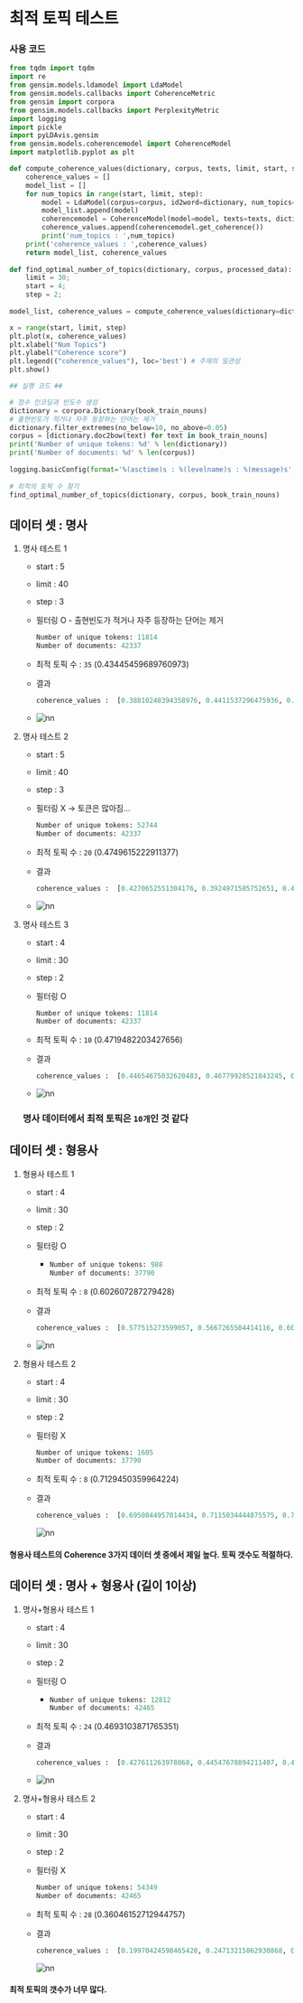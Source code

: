 # 최적 토픽 테스트

### 사용 코드  

```python
from tqdm import tqdm 
import re 
from gensim.models.ldamodel import LdaModel 
from gensim.models.callbacks import CoherenceMetric 
from gensim import corpora 
from gensim.models.callbacks import PerplexityMetric 
import logging 
import pickle 
import pyLDAvis.gensim 
from gensim.models.coherencemodel import CoherenceModel 
import matplotlib.pyplot as plt 

def compute_coherence_values(dictionary, corpus, texts, limit, start, step): 
    coherence_values = [] 
    model_list = [] 
    for num_topics in range(start, limit, step): 
        model = LdaModel(corpus=corpus, id2word=dictionary, num_topics=num_topics) 
        model_list.append(model) 
        coherencemodel = CoherenceModel(model=model, texts=texts, dictionary=dictionary, coherence='c_v') 
        coherence_values.append(coherencemodel.get_coherence())
        print('num_topics : ',num_topics)
    print('coherence_values : ',coherence_values)
    return model_list, coherence_values 
    
def find_optimal_number_of_topics(dictionary, corpus, processed_data): 
    limit = 30;
    start = 4; 
    step = 2; 
    
model_list, coherence_values = compute_coherence_values(dictionary=dictionary, corpus=corpus, texts=processed_data, start=start, limit=limit, step=step) 

x = range(start, limit, step) 
plt.plot(x, coherence_values) 
plt.xlabel("Num Topics") 
plt.ylabel("Coherence score") 
plt.legend(("coherence_values"), loc='best') # 주제의 일관성
plt.show() 
```
```python
## 실행 코드 ##

# 정수 인코딩과 빈도수 생성 
dictionary = corpora.Dictionary(book_train_nouns) 
# 출현빈도가 적거나 자주 등장하는 단어는 제거 
dictionary.filter_extremes(no_below=10, no_above=0.05) 
corpus = [dictionary.doc2bow(text) for text in book_train_nouns]
print('Number of unique tokens: %d' % len(dictionary)) 
print('Number of documents: %d' % len(corpus)) 
     
logging.basicConfig(format='%(asctime)s : %(levelname)s : %(message)s', level=logging.INFO) 
     
# 최적의 토픽 수 찾기 
find_optimal_number_of_topics(dictionary, corpus, book_train_nouns)

```



## 데이터 셋  : 명사

1. 명사 테스트 1

   * start : 5

   * limit : 40

   * step : 3

   * 필터링 O -  출현빈도가 적거나 자주 등장하는 단어는 제거 

     ```python
     Number of unique tokens: 11814
     Number of documents: 42337
     ```

   * 최적 토픽 수  : `35` (0.43445459689760973)

   * 결과

     ```python
     coherence_values :  [0.38810248394358976, 0.4411537296475936, 0.45515331919757074, 0.4528575031558801, 0.44971625956060984, 0.4749615222911377, 0.40991808070316443, 0.45882209037141397, 0.4482073858921735, 0.4441715494589151, 0.4572752310519807, 0.44660374909936335]
     ```

   * ![nn](img/TopicTest_start5_step3_max38_filteringO.png)



2. 명사 테스트 2

   * start : 5

   * limit : 40

   * step : 3

   * 필터링 X -> 토큰은 많아짐...

     ```python
     Number of unique tokens: 52744
     Number of documents: 42337
     ```

   * 최적 토픽 수  : `20` (0.4749615222911377)

   * 결과

     ```python
     coherence_values :  [0.4270652551304176, 0.3924971585752651, 0.40393028685108495, 0.43153169905013505, 0.39877759205692814, 0.4125075703308897, 0.4075336974683363, 0.4200369298207293, 0.4073890433749906, 0.43216339594092595, 0.43445459689760973, 0.4010838864332929]
     ```

   * ![nn](img/TopicTest_start5_step3_max38_filteringX.png)

3. 명사 테스트 3

   * start : 4

   * limit : 30

   * step : 2

   * 필터링 O

     ```python
     Number of unique tokens: 11814
     Number of documents: 42337
     ```

   * 최적 토픽 수  : `10` (0.4719482203427656)

   * 결과 

     ```python
     coherence_values :  [0.44654675032620483, 0.46779928521843245, 0.47035592561324846, 0.4719482203427656, 0.46493869594154735, 0.4427643782477451, 0.41451357001271305, 0.4677259316551389, 0.45254496137583977, 0.46281230914659055, 0.4546724090111736, 0.4534856786993435, 0.41636390801521983]
     ```

   * ![nn](img/TopicTest_start4_step2_max30_filteringO.png)



	### 명사 데이터에서 최적 토픽은 `10개`인 것 같다



## 데이터 셋  : 형용사

 1. 형용사 테스트 1

    * start : 4

    * limit : 30

    * step : 2

    * 필터링 O

      * ```python
        Number of unique tokens: 988
        Number of documents: 37790
        ```

    * 최적 토픽 수  : `8` (0.602607287279428)

    * 결과 

      ```python
      coherence_values :  [0.577515273599057, 0.5667265504414116, 0.602607287279428, 0.5759165292118503, 0.5866446310124694, 0.5626399424189923, 0.536448324782405, 0.5268451807149964, 0.5226923050384469, 0.5044045140109469, 0.4974232550759461, 0.466543778885851, 0.4726046006771038]
      ```

    * ![nn](img/TopicTest_adj_start4_step2_max30_filteringO.png)

2. 형용사 테스트 2

   * start : 4

   * limit : 30

   * step : 2

   * 필터링 X

     ```python
     Number of unique tokens: 1605
     Number of documents: 37790
     ```

   * 최적 토픽 수  : `8` (0.7129450359964224)

   * 결과 

     ```python
     coherence_values :  [0.6950044957014434, 0.7115034444875575, 0.7129450359964224, 0.6992680739026352, 0.6919703363876599, 0.7001176240202247, 0.6939679578706369, 0.6788257665883044, 0.684072894387563, 0.6570909124960044, 0.6554764535179204, 0.6524773506399708, 0.6442708580013116]
     ```

     ![nn](img/TopicTest_adj_start4_step2_max30_filteringX.png)



#### 형용사 테스트의 Coherence 3가지 데이터 셋 중에서 제일 높다. 토픽 갯수도 적절하다.



## 데이터 셋  : 명사 + 형용사 (길이 1이상)

 1. 명사+형용사 테스트 1

    * start : 4

    * limit : 30

    * step : 2

    * 필터링 O

      * ```python
        Number of unique tokens: 12812
        Number of documents: 42465
        ```

    * 최적 토픽 수  : `24` (0.4693103871765351)

    * 결과 

      ```python
      coherence_values :  [0.427611263978068, 0.44547678894211407, 0.41562514865230754, 0.4487028404950806, 0.4063707761977278, 0.4058296394217458, 0.4430400222019587, 0.4349626234755797, 0.4443120521967422, 0.4365859994643184, 0.4693103871765351, 0.45060380399580746, 0.4501031270752332]
      ```

    * ![nn](img/TopicTest_nouns_adj_start4_step2_max30_filteringO.png)

2. 명사+형용사 테스트 2

   * start : 4

   * limit : 30

   * step : 2

   * 필터링 X

     ```python
     Number of unique tokens: 54349
     Number of documents: 42465
     ```

   * 최적 토픽 수  : `28` (0.36046152712944757)

   * 결과 

     ```python
     coherence_values :  [0.19970424598465428, 0.24713215862930868, 0.2787677488003875, 0.2994772671551724, 0.3028138036148036, 0.30315327475818726, 0.3223644161390871, 0.30532769741117544, 0.341949112722366, 0.31747683286849704, 0.3503520215339222, 0.34823892606848844, 0.36046152712944757]
     ```

     ![nn](img/TopicTest_nouns_adj_start4_step2_max30_filteringX.png)



#### 최적 토픽의 갯수가 너무 많다.